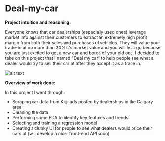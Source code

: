 # Deal-my-car


**Project intuition and reasoning:**

Everyone knows that car dealerships (especially used ones) leverage market info against their customers to extract an extremely high profit margin from both their sales and purchases of vehicles.
They will value your trade-in at no more than 30% it's market value and you will let it go because you are just excited to get a new car and bored of your old one.
I decided to take on this project that I named "Deal my car" to help people see what a dealer would try to sell their car at after they accept it as a trade in.





![alt text](https://github.com/bgosha24/Deal-my-car/blob/main/image.jpg?raw=true)






**Overview of work done:**

In this project I went through:

- Scraping car data from Kijiji ads posted by dealerships in the Calgary area
- Cleaning the data
- Performing some EDA to identify key features and trends
- Selecting and training a regression model
- Creating a clunky UI for people to see what dealers would price their cars at (will develop a nicer front-end API soon)
